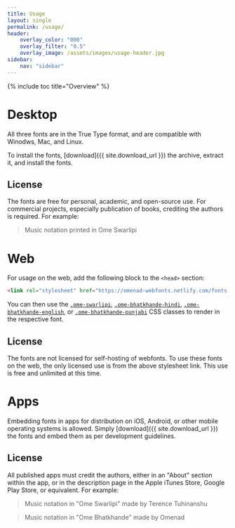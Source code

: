 ```yaml
---
title: Usage
layout: single
permalink: /usage/
header:
    overlay_color: "000"
    overlay_filter: "0.5"
    overlay_image: /assets/images/usage-header.jpg
sidebar:
    nav: "sidebar"
---
```


{% include toc title="Overview" %}

# Desktop

All three fonts are in the True Type format, and are compatible with Winodws, Mac, and Linux.

To install the fonts, [download]({{ site.download_url }}) the archive, extract it, and install the fonts.

## License

The fonts are free for personal, academic, and open-source use. For commercial projects, especially publication of books, crediting the authors is required. For example:

> Music notation printed in Ome Swarlipi

# Web

For usage on the web, add the following block to the `<head>` section:

```html
<link rel="stylesheet" href="https://omenad-webfonts.netlify.com/fonts.css">
```

You can then use the [`.ome-swarlipi`](/fonts/ome-swarlipi), [`.ome-bhatkhande-hindi`](/fonts/ome-bhatkhande-hindi), [`.ome-bhatkhande-english`](/fonts/ome-bhatkhande-english), or [`.ome-bhatkhande-punjabi`](/fonts/ome-bhatkhande-punjabi) CSS classes to render in the respective font.

## License

The fonts are not licensed for self-hosting of webfonts. To use these fonts on the web, the only licensed use is from the above stylesheet link. This use is free and unlimited at this time.

# Apps

Embedding fonts in apps for distribution on iOS, Android, or other mobile operating systems is allowed. Simply [download]({{ site.download_url }}) the fonts and embed them as per development guidelines.

## License

All published apps must credit the authors, either in an "About" section within the app, or in the description page in the Apple iTunes Store, Google Play Store, or equivalent. For example:

> Music notation in "Ome Swarlipi" made by Terence Tuhinanshu

> Music notation in "Ome Bhatkhande" made by Omenad
